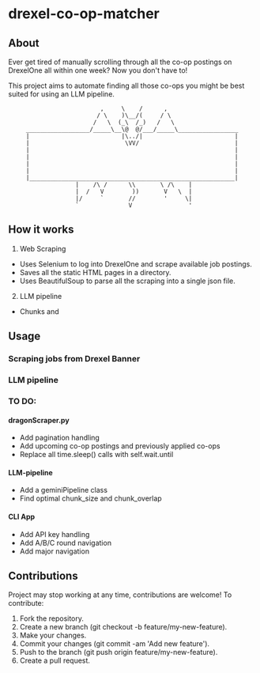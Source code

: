 # drexel-co-op-matcher

## About

Ever get tired of manually scrolling through all the co-op postings on DrexelOne all within one week? Now you don't have to!

This project aims to automate finding all those co-ops you might be best suited for using an LLM pipeline. 

```
                          ,     \    /      ,
                         / \    )\__/(     / \
                        /   \  (_\  /_)   /   \
     __________________/_____\__\@  @/___/_____\_________________
     |                          |\../|                          |
     |                           \VV/                           |
     |                                                          |
     |                                                          |
     |                                                          |
     |                                                          |
     |__________________________________________________________|
                   |    /\ /      \\       \ /\    |
                   |  /   V        ))       V   \  |
                   |/     `       //        '     \|
                   `              V                ' 
 ```

## How it works

1. Web Scraping

- Uses Selenium to log into DrexelOne and scrape available job postings.
- Saves all the static HTML pages in a directory.
- Uses BeautifulSoup to parse all the scraping into a single json file.

2. LLM pipeline

- Chunks and 


## Usage

### Scraping jobs from Drexel Banner

### LLM pipeline



### TO DO:

#### dragonScraper.py

- Add pagination handling
- Add upcoming co-op postings and previously applied co-ops 
- Replace all time.sleep() calls with self.wait.until

#### LLM-pipeline

- Add a geminiPipeline class
- Find optimal chunk_size and chunk_overlap


#### CLI App

- Add API key handling
- Add A/B/C round navigation
- Add major navigation



## Contributions

Project may stop working at any time, contributions are welcome! To contribute:

1. Fork the repository.
2. Create a new branch (git checkout -b feature/my-new-feature).
3. Make your changes.
4. Commit your changes (git commit -am 'Add new feature').
5. Push to the branch (git push origin feature/my-new-feature).
6. Create a pull request.